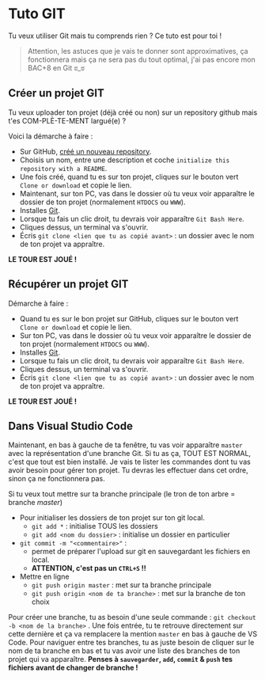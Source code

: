 # Tuto GIT

Tu veux utiliser Git mais tu comprends rien ? Ce tuto est pour toi !

> Attention, les astuces que je vais te donner sont approximatives, ça fonctionnera mais ça ne sera pas du tout optimal, j'ai pas encore mon BAC+8 en Git ಠ_ಠ

## Créer un projet GIT

Tu veux uploader ton projet (déjà créé ou non) sur un repository github mais t'es COM-PLÈ-TE-MENT largué(e) ? 

Voici la démarche à faire :

- Sur GitHub, [créé un nouveau repository](https://github.com/new).
- Choisis un nom, entre une description et coche `initialize this repository with a README`.
- Une fois créé, quand tu es sur ton projet, cliques sur le bouton vert `Clone or download` et copie le lien.
- Maintenant, sur ton PC, vas dans le dossier où tu veux voir apparaître le dossier de ton projet (normalement `HTDOCS` ou `WWW`).
- Installes [Git](https://git-scm.com/downloads).
- Lorsque tu fais un clic droit, tu devrais voir apparaître `Git Bash Here`.
- Cliques dessus, un terminal va s'ouvrir.
- Écris `git clone <lien que tu as copié avant>` : un dossier avec le nom de ton projet va appraître.

**LE TOUR EST JOUÉ !**

## Récupérer un projet GIT

Démarche à faire :

- Quand tu es sur le bon projet sur GitHub, cliques sur le bouton vert `Clone or download` et copie le lien.
- Sur ton PC, vas dans le dossier où tu veux voir apparaître le dossier de ton projet (normalement `HTDOCS` ou `WWW`).
- Installes [Git](https://git-scm.com/downloads).
- Lorsque tu fais un clic droit, tu devrais voir apparaître `Git Bash Here`.
- Cliques dessus, un terminal va s'ouvrir.
- Écris `git clone <lien que tu as copié avant>` : un dossier avec le nom de ton projet va appraître.

**LE TOUR EST JOUÉ !**

## Dans Visual Studio Code

Maintenant, en bas à gauche de ta fenêtre, tu vas voir apparaître `master` avec la représentation d'une branche Git. Si tu as ça, TOUT EST NORMAL, c'est que tout est bien installé. Je vais te lister les commandes dont tu vas avoir besoin pour gérer ton projet. Tu devras les effectuer dans cet ordre, sinon ça ne fonctionnera pas.

Si tu veux tout mettre sur ta branche principale (le tron de ton arbre = branche *master*)

 - Pour initialiser les dossiers de ton projet sur ton git local.
    - `git add *` : initialise TOUS les dossiers
    - `git add <nom du dossier>` : initialise un dossier en particulier
- `git commit -m "<commentaire>"` : 
    - permet de préparer l'upload sur git en sauvegardant les fichiers en local.
    - **ATTENTION, c'est pas un `CTRL+S` !!**
- Mettre en ligne
    - `git push origin master` : met sur ta branche principale
    - `git push origin <nom de ta branche>` : met sur la branche de ton choix

Pour créer une branche, tu as besoin d'une seule commande : `git checkout -b <nom de la branche>` . Une fois entrée, tu te retrouve directement sur cette dernière et ça va remplacere la mention `master` en bas à gauche de VS Code. Pour naviguer entre tes branches, tu as juste besoin de cliquer sur le nom de ta branche en bas et tu vas avoir une liste des branches de ton projet qui va apparaître. **Penses à `sauvegarder`, `add`, `commit` & `push` tes fichiers avant de changer de branche !**